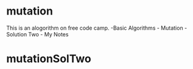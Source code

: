 # mutation

This is an alogorithm on free code camp.
    -Basic Algorithms
        - Mutation - Solution Two
        - My Notes
# mutationSolTwo
